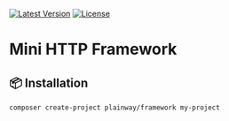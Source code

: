 [![Latest Version](https://img.shields.io/packagist/v/plainway/framework.svg?style=flat-square)](https://packagist.org/packages/plainway/http-application)
[![License](https://img.shields.io/badge/license-MIT-blue.svg)](LICENSE)

# Mini HTTP Framework

## 📦 Installation

```bash
composer create-project plainway/framework my-project